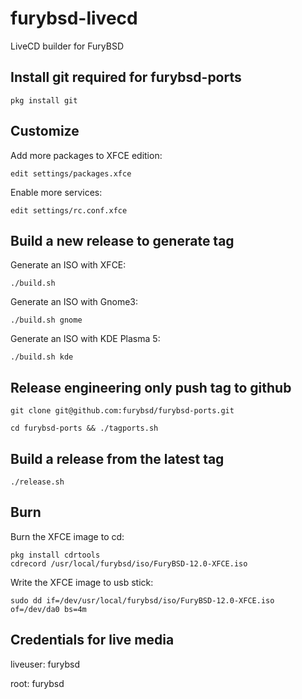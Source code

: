 # furybsd-livecd
LiveCD builder for FuryBSD

## Install git required for furybsd-ports

```
pkg install git
```

## Customize
Add more packages to XFCE edition:
```
edit settings/packages.xfce
```

Enable more services:
```
edit settings/rc.conf.xfce
```

## Build a new release to generate tag
Generate an ISO with XFCE:
```
./build.sh
```
Generate an ISO with Gnome3:
```
./build.sh gnome
```
Generate an ISO with KDE Plasma 5:
```
./build.sh kde
```

## Release engineering only push tag to github
```
git clone git@github.com:furybsd/furybsd-ports.git
```

```
cd furybsd-ports && ./tagports.sh
```

## Build a release from the latest tag

```
./release.sh
```

## Burn

Burn the XFCE image to cd:
```
pkg install cdrtools
cdrecord /usr/local/furybsd/iso/FuryBSD-12.0-XFCE.iso
```

Write the XFCE image to usb stick:
```
sudo dd if=/dev/usr/local/furybsd/iso/FuryBSD-12.0-XFCE.iso of=/dev/da0 bs=4m
```

## Credentials for live media
liveuser: furybsd

root: furybsd
